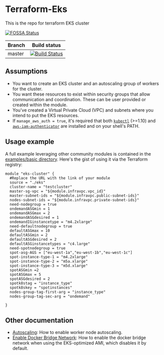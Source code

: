 # Terraform-Eks
This is the repo for terraform EKS cluster

[![FOSSA Status](https://app.fossa.com/api/projects/git%2Bgithub.com%2Fvenkatkriish%2FTerraform-Eks.svg?type=shield)](https://app.fossa.com/projects/git%2Bgithub.com%2Fvenkatkriish%2FTerraform-Eks?ref=badge_shield)

| Branch | Build status                                                                                                                                                      |
| ------ | ----------------------------------------------------------------------------------------------------------------------------------------------------------------- |
| master | [![Build Status](https://travis-ci.org/venkatkriish/Terraform-Eks.svg?branch=master)](https://travis-ci.org/venkatkriish/Terraform-Eks)

## Assumptions

* You want to create an EKS cluster and an autoscaling group of workers for the cluster.
* You want these resources to exist within security groups that allow communication and coordination. These can be user provided or created within the module.
* You've created a Virtual Private Cloud (VPC) and subnets where you intend to put the EKS resources.
* If `manage_aws_auth = true`, it's required that both [`kubectl`](https://kubernetes.io/docs/tasks/tools/install-kubectl/#install-kubectl) (>=1.10) and [`aws-iam-authenticator`](https://github.com/kubernetes-sigs/aws-iam-authenticator#4-set-up-kubectl-to-use-authentication-tokens-provided-by-aws-iam-authenticator-for-kubernetes) are installed and on your shell's PATH.


## Usage example

A full example leveraging other community modules is contained in the [examples/basic directory](https://github.com/terraform-aws-modules/terraform-aws-eks/tree/master/examples/basic). Here's the gist of using it via the Terraform registry:
```
module "eks-cluster" {
  #Replace the URL with the link of your module
  source = "./eks"
  cluster-name = "testcluster"
  master-sg-vpc = "${module.infravpc.vpc_id}"
  master-subnet-ids = "${module.infravpc.public-subnet-ids}"
  nodes-subnet-ids = "${module.infravpc.private-subnet-ids}"
  need-nodegroup = true
  ondemandASGmin = 1
  ondemandASGmax = 2
  ondemandASGdesired = 1
  ondemandIGinstancetype = "m4.2xlarge"
  need-defaultnodegroup = true
  defaultASGmax = 10
  defaultASGmin = 2
  defaultASGdesired = 2
  defaultASGinstancetypes = "c4.large"
  need-spotnodegroup = true
  spot-asg-AGS = ["eu-west-1a","eu-west-1b","eu-west-1c"]
  spot-instance-type-1 = "m4.2xlarge"
  spot-instance-type-2 = "m5a.xlarge"
  spot-instance-type-3 = "m5d.xlarge"
  spotASGmin =2
  spotASGmax = 5
  spotASGdesired = 2
  spotk8stag = "instance_type"
  spotk8skey = "spotinstances"
  nodes-group-tag-first-arg = "instance_type"
  nodes-group-tag-sec-arg = "ondemand"

}
```
## Other documentation

- [Autoscaling](docs/autoscaling.md): How to enable worker node autoscaling.
- [Enable Docker Bridge Network](docs/enable-docker-bridge-network.md): How to enable the docker bridge network when using the EKS-optimized AMI, which disables it by default.

